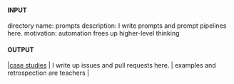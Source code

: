 #### INPUT
directory name: prompts
description: I write prompts and prompt pipelines here.
motivation: automation frees up higher-level thinking


#### OUTPUT

|[case studies](/case_studies/README.md) | I write up issues and pull requests here. |	examples and retrospection are teachers |